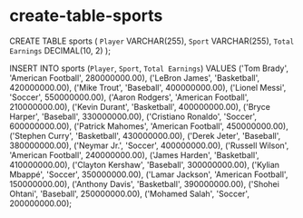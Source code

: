 # create-table-sports

CREATE TABLE sports (
    `Player` VARCHAR(255),
    `Sport` VARCHAR(255),
    `Total Earnings` DECIMAL(10, 2)
);

INSERT INTO sports (`Player`, `Sport`, `Total Earnings`)
VALUES
    ('Tom Brady', 'American Football', 280000000.00),
    ('LeBron James', 'Basketball', 420000000.00),
    ('Mike Trout', 'Baseball', 400000000.00),
    ('Lionel Messi', 'Soccer', 550000000.00),
    ('Aaron Rodgers', 'American Football', 210000000.00),
    ('Kevin Durant', 'Basketball', 400000000.00),
    ('Bryce Harper', 'Baseball', 330000000.00),
    ('Cristiano Ronaldo', 'Soccer', 600000000.00),
    ('Patrick Mahomes', 'American Football', 450000000.00),
    ('Stephen Curry', 'Basketball', 430000000.00),
    ('Derek Jeter', 'Baseball', 380000000.00),
    ('Neymar Jr.', 'Soccer', 400000000.00),
    ('Russell Wilson', 'American Football', 240000000.00),
    ('James Harden', 'Basketball', 410000000.00),
    ('Clayton Kershaw', 'Baseball', 300000000.00),
    ('Kylian Mbappé', 'Soccer', 350000000.00),
    ('Lamar Jackson', 'American Football', 150000000.00),
    ('Anthony Davis', 'Basketball', 390000000.00),
    ('Shohei Ohtani', 'Baseball', 250000000.00),
    ('Mohamed Salah', 'Soccer', 200000000.00);
